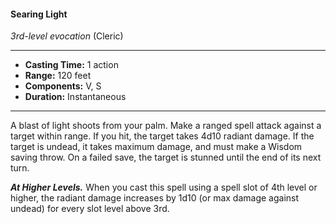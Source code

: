 #### Searing Light
*3rd-level evocation* (Cleric)
___
- **Casting Time:** 1 action
- **Range:** 120 feet
- **Components:** V, S
- **Duration:** Instantaneous
---
A blast of light shoots from your palm. Make a
ranged spell attack against a target within range. If
you hit, the target takes 4d10 radiant damage. If the
target is undead, it takes maximum damage, and
must make a Wisdom saving throw. On a failed
save, the target is stunned until the end of its next
turn.

***At Higher Levels.***  When you cast this spell using
a spell slot of 4th level or higher, the radiant
damage increases by 1d10 (or max damage against
undead) for every slot level above 3rd.
